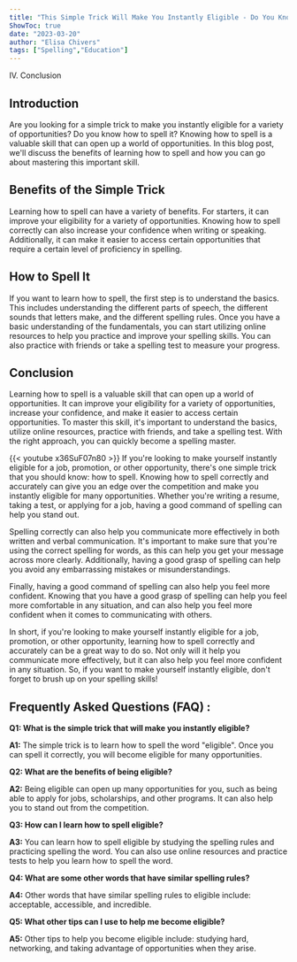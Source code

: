 ```yaml
---
title: "This Simple Trick Will Make You Instantly Eligible - Do You Know How to Spell It?"
ShowToc: true 
date: "2023-03-20"
author: "Elisa Chivers" 
tags: ["Spelling","Education"]
---
```

IV. Conclusion

## Introduction
Are you looking for a simple trick to make you instantly eligible for a variety of opportunities? Do you know how to spell it? Knowing how to spell is a valuable skill that can open up a world of opportunities. In this blog post, we'll discuss the benefits of learning how to spell and how you can go about mastering this important skill.

## Benefits of the Simple Trick
Learning how to spell can have a variety of benefits. For starters, it can improve your eligibility for a variety of opportunities. Knowing how to spell correctly can also increase your confidence when writing or speaking. Additionally, it can make it easier to access certain opportunities that require a certain level of proficiency in spelling.

## How to Spell It
If you want to learn how to spell, the first step is to understand the basics. This includes understanding the different parts of speech, the different sounds that letters make, and the different spelling rules. Once you have a basic understanding of the fundamentals, you can start utilizing online resources to help you practice and improve your spelling skills. You can also practice with friends or take a spelling test to measure your progress.

## Conclusion
Learning how to spell is a valuable skill that can open up a world of opportunities. It can improve your eligibility for a variety of opportunities, increase your confidence, and make it easier to access certain opportunities. To master this skill, it's important to understand the basics, utilize online resources, practice with friends, and take a spelling test. With the right approach, you can quickly become a spelling master.

{{< youtube x36SuF07n80 >}} 
If you're looking to make yourself instantly eligible for a job, promotion, or other opportunity, there's one simple trick that you should know: how to spell. Knowing how to spell correctly and accurately can give you an edge over the competition and make you instantly eligible for many opportunities. Whether you're writing a resume, taking a test, or applying for a job, having a good command of spelling can help you stand out.

Spelling correctly can also help you communicate more effectively in both written and verbal communication. It's important to make sure that you're using the correct spelling for words, as this can help you get your message across more clearly. Additionally, having a good grasp of spelling can help you avoid any embarrassing mistakes or misunderstandings.

Finally, having a good command of spelling can also help you feel more confident. Knowing that you have a good grasp of spelling can help you feel more comfortable in any situation, and can also help you feel more confident when it comes to communicating with others.

In short, if you're looking to make yourself instantly eligible for a job, promotion, or other opportunity, learning how to spell correctly and accurately can be a great way to do so. Not only will it help you communicate more effectively, but it can also help you feel more confident in any situation. So, if you want to make yourself instantly eligible, don't forget to brush up on your spelling skills!

## Frequently Asked Questions (FAQ) :
**Q1: What is the simple trick that will make you instantly eligible?**

**A1:** The simple trick is to learn how to spell the word "eligible". Once you can spell it correctly, you will become eligible for many opportunities. 

**Q2: What are the benefits of being eligible?**

**A2:** Being eligible can open up many opportunities for you, such as being able to apply for jobs, scholarships, and other programs. It can also help you to stand out from the competition. 

**Q3: How can I learn how to spell eligible?**

**A3:** You can learn how to spell eligible by studying the spelling rules and practicing spelling the word. You can also use online resources and practice tests to help you learn how to spell the word. 

**Q4: What are some other words that have similar spelling rules?**

**A4:** Other words that have similar spelling rules to eligible include: acceptable, accessible, and incredible. 

**Q5: What other tips can I use to help me become eligible?**

**A5:** Other tips to help you become eligible include: studying hard, networking, and taking advantage of opportunities when they arise.





